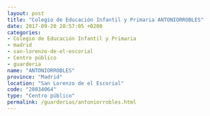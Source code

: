 ```yaml
---
layout: post
title: "Colegio de Educación Infantil y Primaria ANTONIORROBLES"
date: 2017-09-20 20:57:05 +0200
categories:
- Colegio de Educación Infantil y Primaria
- madrid
- san-lorenzo-de-el-escorial
- Centro público
- guarderia
name: "ANTONIORROBLES"
province: "Madrid"
location: "San Lorenzo de el Escorial"
code: "28034064"
type: "Centro público"
permalink: /guarderias/antoniorrobles.html
---
```

